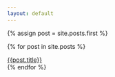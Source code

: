 ```yaml
---
layout: default
---
```




{% assign post = site.posts.first %}

{% for post in site.posts %}
  <div>
    <a href="{{ post.url }}">{{post.title}}</a>
  </div>
{% endfor %}

